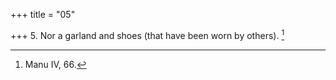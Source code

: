+++
title = "05"

+++
5. Nor a garland and shoes (that have been worn by others). [^4] 


[^4]:  Manu IV, 66.

